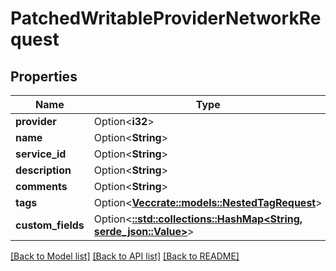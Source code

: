 # PatchedWritableProviderNetworkRequest

## Properties

Name | Type | Description | Notes
------------ | ------------- | ------------- | -------------
**provider** | Option<**i32**> |  | [optional]
**name** | Option<**String**> |  | [optional]
**service_id** | Option<**String**> |  | [optional]
**description** | Option<**String**> |  | [optional]
**comments** | Option<**String**> |  | [optional]
**tags** | Option<[**Vec<crate::models::NestedTagRequest>**](NestedTagRequest.md)> |  | [optional]
**custom_fields** | Option<[**::std::collections::HashMap<String, serde_json::Value>**](serde_json::Value.md)> |  | [optional]

[[Back to Model list]](../README.md#documentation-for-models) [[Back to API list]](../README.md#documentation-for-api-endpoints) [[Back to README]](../README.md)


